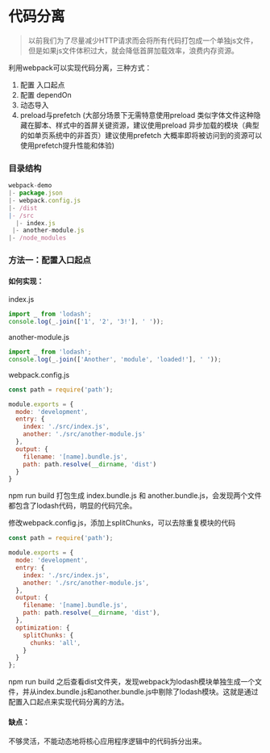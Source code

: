 # 代码分离
> 以前我们为了尽量减少HTTP请求而会将所有代码打包成一个单独js文件，但是如果js文件体积过大，就会降低首屏加载效率，浪费内存资源。

利用webpack可以实现代码分离，三种方式：

1. 配置 入口起点
2. 配置 dependOn
3. 动态导入
4. preload与prefetch
(大部分场景下无需特意使用preload
类似字体文件这种隐藏在脚本、样式中的首屏关键资源，建议使用preload
异步加载的模块（典型的如单页系统中的非首页）建议使用prefetch
大概率即将被访问到的资源可以使用prefetch提升性能和体验)

### 目录结构
```js
webpack-demo
|- package.json
|- webpack.config.js
|- /dist
|- /src
  |- index.js
 |- another-module.js
|- /node_modules
```

### 方法一：配置入口起点
#### 如何实现：
index.js
```js
import _ from 'lodash';
console.log(_.join(['1', '2', '3!'], ' '));
```

another-module.js
```js
import _ from 'lodash';
console.log(_.join(['Another', 'module', 'loaded!'], ' '));
```

webpack.config.js
```js
const path = require('path');

module.exports = {
  mode: 'development',
  entry: {
    index: './src/index.js',
    another: './src/another-module.js'
  },
  output: {
    filename: '[name].bundle.js',
    path: path.resolve(__dirname, 'dist')
  }
}
```
npm run build 打包生成 index.bundle.js 和 another.bundle.js，会发现两个文件都包含了lodash代码，明显的代码冗余。

修改webpack.config.js，添加上splitChunks，可以去除重复模块的代码
```js
const path = require('path');

module.exports = {
  mode: 'development',
  entry: {
    index: './src/index.js',
    another: './src/another-module.js',
  },
  output: {
    filename: '[name].bundle.js',
    path: path.resolve(__dirname, 'dist'),
  },
  optimization: {
    splitChunks: {
      chunks: 'all',
    }
  }
};
```
npm run build 之后查看dist文件夹，发现webpack为lodash模块单独生成一个文件，并从index.bundle.js和another.bundle.js中剔除了lodash模块。这就是通过配置入口起点来实现代码分离的方法。

#### 缺点：
不够灵活，不能动态地将核心应用程序逻辑中的代码拆分出来。
